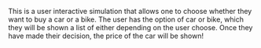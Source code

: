 This is a user interactive simulation that allows one to choose whether they want to buy a car or a bike. The user has the option of car or bike, which they will be shown a list of either depending on the user choose. Once they have made their decision, the price of the car will be shown!
